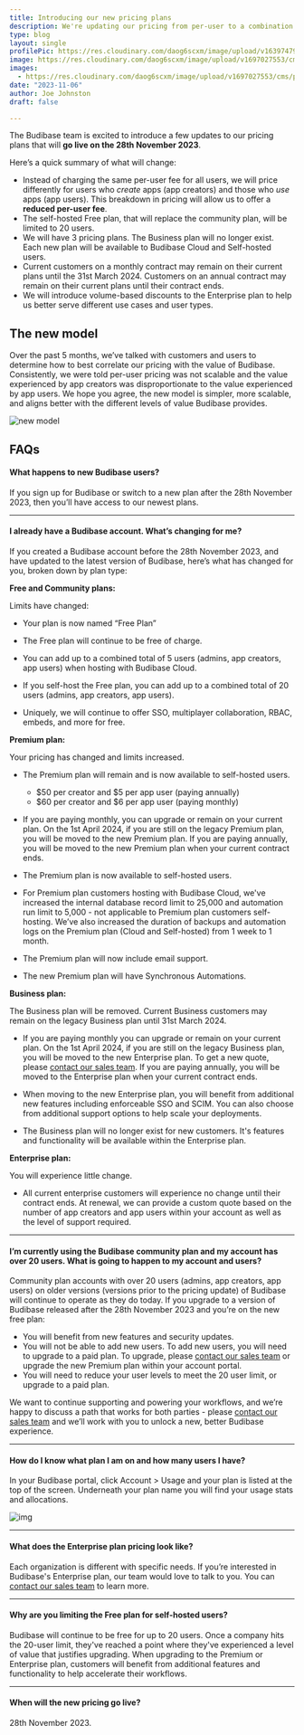 ```yaml
---
title: Introducing our new pricing plans
description: We're updating our pricing from per-user to a combination of per-user and per-creator.
type: blog
layout: single
profilePic: https://res.cloudinary.com/daog6scxm/image/upload/v1639747995/cms/joe_illustration_gray_bg_e97wdl.jpg
image: https://res.cloudinary.com/daog6scxm/image/upload/v1697027553/cms/pricing/pricing-v3_ht378y.png
images:
  - https://res.cloudinary.com/daog6scxm/image/upload/v1697027553/cms/pricing/pricing-v3_ht378y.png
date: "2023-11-06"
author: Joe Johnston
draft: false

---
```


The Budibase team is excited to introduce a few updates to our pricing plans that will **go live on the 28th November 2023**. 

Here’s a quick summary of what will change:

- Instead of charging the same per-user fee for all users, we will price differently for users who *create* apps (app creators) and those who *use* apps (app users). This breakdown in pricing will allow us to offer a **reduced per-user fee**.  
- The self-hosted Free plan, that will replace the community plan, will be limited to 20 users.
- We will have 3 pricing plans. The Business plan will no longer exist.  Each new plan will be available to Budibase Cloud and Self-hosted users. 
- Current customers on a monthly contract may remain on their current plans until the 31st March 2024. Customers on an annual contract may remain on their current plans until their contract ends.
- We will introduce volume-based discounts to the Enterprise plan to help us better serve different use cases and user types.



## The new model

Over the past 5 months, we’ve talked with customers and users to determine how to best correlate our pricing with the value of Budibase. Consistently, we were told per-user pricing was not scalable and the value experienced by app creators was disproportionate to the value experienced by app users. We hope you agree, the new model is simpler, more scalable, and aligns better with the different levels of value Budibase provides. 

![new model](https://res.cloudinary.com/daog6scxm/image/upload/v1697032289/cms/pricing/CleanShot_2023-10-11_at_14.50.48_2x_o9qx4v.png)



## FAQs

#### What happens to new Budibase users?

If you sign up for Budibase or switch to a new plan after the 28th November 2023, then you’ll have access to our newest plans.



---



#### **I already have a Budibase account. What’s changing for me?**

If you created a Budibase account before the 28th November 2023, and have updated to the latest version of Budibase, here’s what has changed for you, broken down by plan type:

**Free and Community plans:**

Limits have changed:

- Your plan is now named “Free Plan”

- The Free plan will continue to be free of charge.

- You can add up to a combined total of 5 users (admins, app creators, app users) when hosting with Budibase Cloud.

- If you self-host the Free plan, you can add up to a combined total of 20 users (admins, app creators, app users).

- Uniquely, we will continue to offer SSO, multiplayer collaboration, RBAC, embeds, and more for free.

  

**Premium plan:**

Your pricing has changed and limits increased. 

- The Premium plan will remain and is now available to self-hosted users. 

  - $50 per creator and $5 per app user (paying annually)
  - $60 per creator and $6 per app user (paying monthly)

- If you are paying monthly, you can upgrade or remain on your current plan. On the 1st April 2024, if you are still on the legacy Premium plan, you will be moved to the new Premium plan. If you are paying annually, you will be moved to the new Premium plan when your current contract ends. 

- The Premium plan is now available to self-hosted users.

- For Premium plan customers hosting with Budibase Cloud, we've increased the internal database record limit to 25,000 and automation run limit to 5,000 - not applicable to Premium plan customers self-hosting. We’ve also increased the duration of backups and automation logs on the Premium plan (Cloud and Self-hosted) from 1 week to 1 month. 

- The Premium plan will now include email support.

- The new Premium plan will have Synchronous Automations.

  

**Business plan:**

The Business plan will be removed. Current Business customers may remain on the legacy Business plan until 31st March 2024.

- If you are paying monthly you can upgrade or remain on your current plan. On the 1st April 2024, if you are still on the legacy Business plan, you will be moved to the new Enterprise plan. To get a new quote, please [contact our sales team](https://budibase.com/contact). If you are paying annually, you will be moved to the Enterprise plan when your current contract ends. 

- When moving to the new Enterprise plan, you will benefit from additional new features including enforceable SSO and SCIM. You can also choose from additional support options to help scale your deployments.

- The Business plan will no longer exist for new customers.  It's features and functionality will be available within the Enterprise plan.

  

**Enterprise plan:**

You will experience little change.

- All current enterprise customers will experience no change until their contract ends. At renewal, we can provide a custom quote based on the number of app creators and app users within your account as well as the level of support required.



---



#### **I’m currently using the Budibase community plan and my account has over 20 users. What is going to happen to my account and users?**

Community plan accounts with over 20 users (admins, app creators, app users) on older versions (versions prior to the pricing update) of Budibase will continue to operate as they do today. If you upgrade to a version of Budibase released after the 28th November 2023 and you’re on the new free plan:

- You will benefit from new features and security updates.
- You will not be able to add new users. To add new users, you will need to upgrade to a paid plan. To upgrade, please [contact our sales team](https://budibase.com/contact) or upgrade the new Premium plan within your account portal.
- You will need to reduce your user levels to meet the 20 user limit, or upgrade to a paid plan.

We want to continue supporting and powering your workflows, and we’re happy to discuss a path that works for both parties - please [contact our sales team](https://budibase.com/contact) and we’ll work with you to unlock a new, better Budibase experience.



---



#### **How do I know what plan I am on and how many users I have?**

In your Budibase portal, click Account > Usage and your plan is listed at the top of the screen. Underneath your plan name you will find your usage stats and allocations.

![img](https://lh6.googleusercontent.com/P2zPASfH3tfxJ3s2ks5GczSSTyjZi3HU6I9pPTULi4hDONDA483ee7hV4_8tFse8uiGLucfR0Q9avrMsQ1DDSD9jdec2qA3C-BoJc15xe0Bx3WtUbysjmjtNdzl3r7RgZ3xFt-rQdAG6CqzKH7NbOVQ)



---



#### What does the Enterprise plan pricing look like?

Each organization is different with specific needs. If you’re interested in Budibase's Enterprise plan, our team would love to talk to you. You can [contact our sales team](https://budibase.com/contact) to learn more.



---



#### Why are you limiting the Free plan for self-hosted users?

Budibase will continue to be free for up to 20 users. Once a company hits the 20-user limit, they've reached a point where they've experienced a level of value that justifies upgrading. When upgrading to the Premium or Enterprise plan, customers will benefit from additional features and functionality to help accelerate their workflows.



---



#### When will the new pricing go live?

28th November 2023.



##  